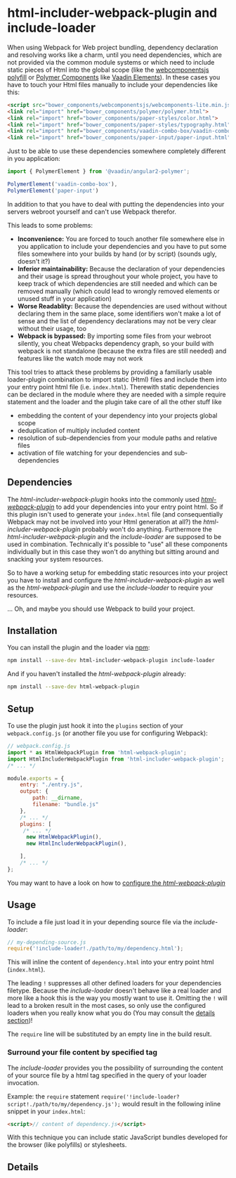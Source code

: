 # html-includer-webpack-plugin and include-loader
When using Webpack for Web project bundling, dependency declaration and resolving works like a charm, until you need dependencies, which are not provided via the common module systems or which need to include static pieces of Html into the global scope (like the [webcomponentsjs polyfill](http://webcomponents.org/polyfills/) or [Polymer Components](https://elements.polymer-project.org/guides/using-elements#using-elements) like [Vaadin Elements](https://vaadin.com/docs/-/part/elements/elements-getting-started.html#create-a-html-file)). In these cases you have to touch your Html files manually to include your dependencies like this:
```html
<script src="bower_components/webcomponentsjs/webcomponents-lite.min.js"></script>
<link rel="import" href="bower_components/polymer/polymer.html">
<link rel="import" href="bower_components/paper-styles/color.html">
<link rel="import" href="bower_components/paper-styles/typography.html">
<link rel="import" href="bower_components/vaadin-combo-box/vaadin-combo-box.html">
<link rel="import" href="bower_components/paper-input/paper-input.html">
```
Just to be able to use these dependencies somewhere completely different in you application:
```javascript
import { PolymerElement } from '@vaadin/angular2-polymer';

PolymerElement('vaadin-combo-box'),
PolymerElement('paper-input')
```
In addition to that you have to deal with putting the dependencies into your servers webroot yourself and can't use Webpack therefor.

This leads to some problems:
* **Inconvenience:** You are forced to touch another file somewhere else in you application to include your dependencies and you have to put some files somewhere into your builds by hand (or by script) (sounds ugly, doesn't it?)
* **Inferior maintainability:** Because the declaration of your dependencies and their usage is spread throughout your whole project, you have to keep track of which dependencies are still needed and which can be removed manually (which could lead to wrongly removed elements or unused stuff in your application)
* **Worse Readablity:** Because the dependencies are used without without declaring them in the same place, some identifiers won't make a lot of sense and the list of dependency declarations may not be very clear without their usage, too
* **Webpack is bypassed:** By importing some files from your webroot silently, you cheat Webpacks dependency graph, so your build with webpack is not standalone (because the extra files are still needed) and features like the watch mode may not work

This tool tries to attack these problems by providing a familiarly usable loader-plugin combination to import static (Html) files and include them into your entry point html file (i.e. `index.html`). Therewith static dependencies can be declared in the module where they are needed with a simple require statement and the loader and the plugin take care of all the other stuff like
* embedding the content of your dependency into your projects global scope
* deduplication of multiply included content
* resolution of sub-dependencies from your module paths and relative files
* activation of file watching for your dependencies and sub-dependencies

## Dependencies
The *html-includer-webpack-plugin* hooks into the commonly used [*html-webpack-plugin*](https://github.com/ampedandwired/html-webpack-plugin) to add your dependencies into your entry point html. So if this plugin isn't used to generate your `index.html` file (and consequentially Webpack may not be involved into your Html generation at all?) the *html-includer-webpack-plugin* probably won't do anything. Furthermore the *html-includer-webpack-plugin* and the *include-loader* are supposed to be used in combination. Technically it's possible to "use" all these components individually but in this case they won't do anything but sitting around and snacking your system resources.

So to have a working setup for embedding static resources into your project you have to install and configure the *html-includer-webpack-plugin* as well as the *html-webpack-plugin* and use the *include-loader* to require your resources.

... Oh, and maybe you should use Webpack to build your project.

## Installation
You can install the plugin and the loader via [npm](https://www.npmjs.com/):
```sh
npm install --save-dev html-includer-webpack-plugin include-loader
```
And if you haven't installed the *html-webpack-plugin* already:
```sh
npm install --save-dev html-webpack-plugin
```

## Setup
To use the plugin just hook it into the `plugins` section of your `webpack.config.js` (or another file you use for configuring Webpack):
```js
// webpack.config.js
import * as HtmlWebpackPlugin from 'html-webpack-plugin';
import HtmlIncluderWebpackPlugin from 'html-includer-webpack-plugin';
/* ... */

module.exports = {
    entry: "./entry.js",
    output: {
        path: __dirname,
        filename: "bundle.js"
    },
    /* ... */
    plugins: [
     /* ... */
      new HtmlWebpackPlugin(),
      new HtmlIncluderWebpackPlugin(),

    ],
    /* ... */
};
```
You may want to have a look on how to [configure the *html-webpack-plugin*](https://github.com/ampedandwired/html-webpack-plugin#configuration)

## Usage
To include a file just load it in your depending source file via the *include-loader*:
```javascript
// my-depending-source.js
require('!include-loader!./path/to/my/dependency.html');
```
This will inline the content of `dependency.html` into your entry point html (`index.html`).

The leading `!` suppresses all other defined loaders for your dependencies filetype. Because the *include-loader* doesn't behave like a real loader and more like a hook this is the way you mostly want to use it. Omitting the `!` will lead to a broken result in the most cases, so only use the configured loaders when you really know what you do (You may consult the [details section](#details))!

The `require` line will be substituted by an empty line in the build result.

### Surround your file content by specified tag
The *include-loader* provides you the possibility of surrounding the content of your source file by a html tag specified in the query of your loader invocation.

Example: the `require` statement `require('!include-loader?script!./path/to/my/dependency.js');` would result in the following inline snippet in your `index.html`:
```html
<script>// content of dependency.js</script>
```
With this technique you can include static JavaScript bundles developed for the browser (like polyfills) or stylesheets.

<!-- TODO: dependency resolution, deduplication -->

## Details
<!-- TODO: return value, communication, ... -->

<!-- TODO: License, Contributing, Author, ... -->
